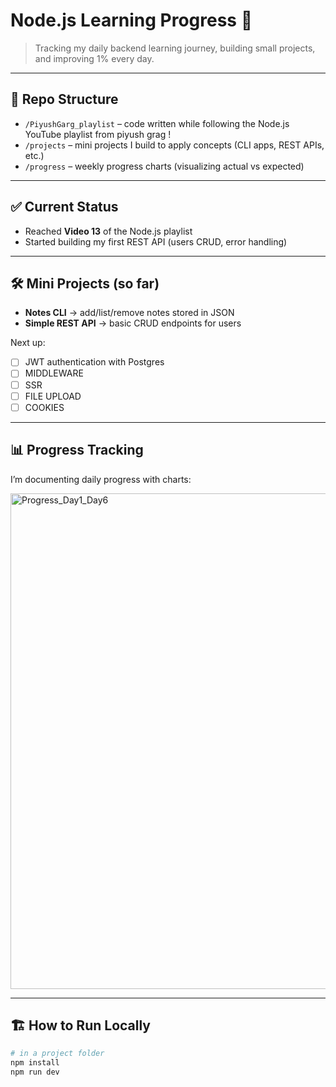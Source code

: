 # Node.js Learning Progress 🚀

> Tracking my daily backend learning journey, building small projects, and improving 1% every day.

---

## 📂 Repo Structure
- `/PiyushGarg_playlist` – code written while following the Node.js YouTube playlist from piyush grag !
- `/projects` – mini projects I build to apply concepts (CLI apps, REST APIs, etc.)
- `/progress` – weekly progress charts (visualizing actual vs expected)

---

## ✅ Current Status
- Reached **Video 13** of the Node.js playlist
- Started building my first REST API (users CRUD, error handling)

---

## 🛠 Mini Projects (so far)
- **Notes CLI** → add/list/remove notes stored in JSON  
- **Simple REST API** → basic CRUD endpoints for users  

Next up:  
- [ ] JWT authentication with Postgres  
- [ ] MIDDLEWARE
- [ ] SSR
- [ ] FILE UPLOAD
- [ ] COOKIES

---

## 📊 Progress Tracking
I’m documenting daily progress with charts:

<img width="1320" height="793" alt="Progress_Day1_Day6" src="https://github.com/user-attachments/assets/7a73b770-a2cd-487a-a1b2-62b0ec99f9e7" />

---

## 🏗 How to Run Locally
```bash
# in a project folder
npm install
npm run dev
